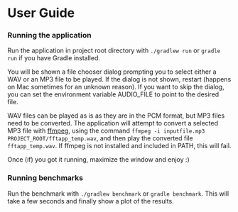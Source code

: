 # User Guide

### Running the application

Run the application in project root directory with `./gradlew run` or `gradle run` if you have Gradle installed. 

You will be shown a file chooser dialog prompting you to select either a WAV or an MP3 file to be played. 
If the dialog is not shown, restart (happens on Mac sometimes for an unknown reason). 
If you want to skip the dialog, you can set the environment variable AUDIO_FILE to point to the desired file.

WAV files can be played as is as they are in the PCM format, but MP3 files need to be converted. The application will attempt to convert a selected MP3 file 
with [ffmpeg](https://www.ffmpeg.org/), using the command `ffmpeg -i inputfile.mp3 PROJECT_ROOT/fftapp_temp.wav`, and then play the converted file `fftapp_temp.wav`.
If ffmpeg is not installed and included in PATH, this will fail. 

Once (if) you got it running, maximize the window and enjoy :)

### Running benchmarks

Run the benchmark with `./gradlew benchmark` or `gradle benchmark`. This will take a few seconds and finally show a plot of the results.
